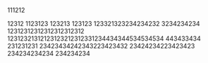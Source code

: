 111212

12312
1123123
123213
123123
123321323234234232
3234234234
12312312312312312312312
12312321312123123212312331234434344534534534
443433434
231231231
23423434242343223423432
23424234223423423
234234234234
234234234
